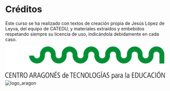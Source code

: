 
# Créditos

Este curso se ha realizado con textos de creación propia de Jesús López de Leyva, del equipo de CATEDU, y materiales extraídos y embebidos respetando siempre su licencia de uso, indicándola debidamente en cada caso.

![logo_catedu](img/catedu_fondo_blanco.png)
![logo_aragon](img/Logotipo_del_Gobierno_de_Aragón.svg.png)
